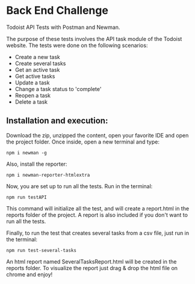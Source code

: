 # Back End Challenge

Todoist API Tests with Postman and Newman.

The purpose of these tests involves the API task module of the Todoist website. The tests were done on the following scenarios:

- Create a new task
- Create several tasks
- Get an active task
- Get active tasks
- Update a task
- Change a task status to 'complete'
- Reopen a task
- Delete a task

## Installation and execution:

Download the zip, unzipped the content, open your favorite IDE and open the project folder. Once inside, open a new terminal and type:

```
npm i newman -g
```

Also, install the reporter:

```
npm i newman-reporter-htmlextra
```


Now, you are set up to run all the tests. Run in the terminal:
```
npm run testAPI
```
This command will initialize all the test, and will create a report.html in the reports folder of the project. A report is also included if you don't want to run all the tests.

Finally, to run the test that creates several tasks from a csv file, just run in the terminal:
```
npm run test-several-tasks 
```
An html report named SeveralTasksReport.html will be created in the reports folder. To visualize the report just drag & drop the html file on chrome and enjoy!

